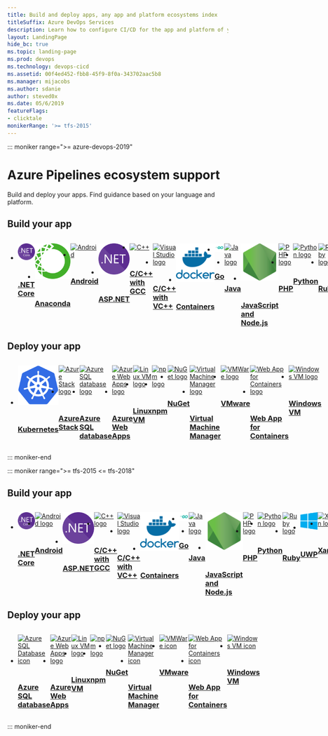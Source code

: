 ```yaml
---
title: Build and deploy apps, any app and platform ecosystems index
titleSuffix: Azure DevOps Services
description: Learn how to configure CI/CD for the app and platform of your choice using Azure Pipelines and Team Foundation Server (TFS).  
layout: LandingPage
hide_bc: true
ms.topic: landing-page
ms.prod: devops
ms.technology: devops-cicd
ms.assetid: 00f4ed452-fbb8-45f9-8f0a-343702aac5b8  
ms.manager: mijacobs 
ms.author: sdanie
author: steved0x
ms.date: 05/6/2019
featureFlags:
- clicktale 
monikerRange: '>= tfs-2015'
---
```


::: moniker range=">= azure-devops-2019"

# Azure Pipelines ecosystem support

Build and deploy your apps. Find guidance based on your language and platform. 

## Build your app

<ul id="index2" class="cardsFTitle panelContent singlePanelContent cols cols4" style="float: left; display: flex!important;">
            <li>
                <a href="dotnet-core.md">
                    <div class="cardSize">
                        <div class="cardPadding">
                            <div class="card">
                                <div class="cardImageOuter">
                                    <div class="cardImage">
                                        <img alt=".NET Core" src="../media/index/logo_aspnetcore.svg">
                                    </div>
                                </div>
                                <div class="cardText">
                                    <h3><br />.NET Core</h3>
                                </div>
                            </div>
                        </div>
                    </div>
                </a>
            </li>
            <li>
                <a href="anaconda.md">
                    <div class="cardSize">
                        <div class="cardPadding">
                            <div class="card">
                                <div class="cardImageOuter">
                                    <div class="cardImage">
                                        <img alt="Anaconda" src="../media/index/logo_anaconda.png">
                                    </div>
                                </div>
                                <div class="cardText">
                                    <h3><br/>Anaconda</h3>
                                </div>
                            </div>
                        </div>
                    </div>
                </a>
            </li>
            <li>
                <a href="android.md">
                    <div class="cardSize">
                        <div class="cardPadding">
                            <div class="card">
                                <div class="cardImageOuter">
                                    <div class="cardImage">
                                        <img alt="Android" src="https://docs.microsoft.com/media/logos/logo_android.svg">
                                    </div>
                                </div>
                                <div class="cardText">
                                    <h3><br />Android</h3>
                                </div>
                            </div>
                        </div>
                    </div>
                </a>
            </li>
            <li>
                <a href="../apps/aspnet/build-aspnet-4.md">
                    <div class="cardSize">
                        <div class="cardPadding">
                            <div class="card">
                                <div class="cardImageOuter">
                                    <div class="cardImage">
                                        <img alt="ASP.NET" src="../media/index/logo_net.svg">
                                    </div>
                                </div>
                                <div class="cardText">
                                    <h3><br />ASP.NET</h3>
                                </div>
                            </div>
                        </div>
                    </div>
                </a>
            </li>
            <li>
                <a href="../apps/c-cpp/gcc.md">
                    <div class="cardSize">
                        <div class="cardPadding">
                            <div class="card">
                                <div class="cardImageOuter">
                                    <div class="cardImage">
                                        <img alt="C++" src="https://docs.microsoft.com/media/logos/logo_Cplusplus.svg">
                                    </div>
                                </div>
                                <div class="cardText">
                                    <h3><br />C/C++ with GCC</h3>
                                </div>
                            </div>
                        </div>
                    </div>
                </a>
            </li>
            <li>
                <a href="../apps/windows/cpp.md">
                    <div class="cardSize">
                        <div class="cardPadding">
                            <div class="card">
                                <div class="cardImageOuter">
                                    <div class="cardImage">
                                        <img alt="Visual Studio logo" src="https://docs.microsoft.com/media/logos/logo_visual-studio.svg">
                                    </div>
                                </div>
                                <div class="cardText">
                                    <h3><br />C/C++ with VC++</h3>
                                </div>
                            </div>
                        </div>
                    </div>
                </a>
            </li>
            <li>
                <a href="./containers/build-image.md">
                    <div class="cardSize">
                        <div class="cardPadding">
                            <div class="card">
                                <div class="cardImageOuter">
                                    <div class="cardImage">
                                        <img alt="Docker logo" src="../media/index/logo_dockercontainer.svg">
                                    </div>
                                </div>
                                <div class="cardText">
                                    <h3><br />Containers</h3>
                                </div>
                            </div>
                        </div>
                    </div>
                </a>
            </li>
            <li>
                <a href="go.md">
                    <div class="cardSize">
                        <div class="cardPadding">
                            <div class="card">
                                <div class="cardImageOuter">
                                    <div class="cardImage">
                                        <img alt="Go logo" src="../media/index/logo_go.svg">
                                    </div>
                                </div>
                                <div class="cardText">
                                    <h3><br />Go</h3>
                                </div>
                            </div>
                        </div>
                    </div>
                </a>
            </li>
            <li>
                <a href="java.md">
                    <div class="cardSize">
                        <div class="cardPadding">
                            <div class="card">
                                <div class="cardImageOuter">
                                    <div class="cardImage">
                                        <img alt="Java logo" src="https://docs.microsoft.com/media/logos/logo_java.svg">
                                    </div>
                                </div>
                                <div class="cardText">
                                    <h3><br />Java</h3>
                                </div>
                            </div>
                        </div>
                    </div>
                </a>
            </li>
            <li>
                <a href="javascript.md">
                    <div class="cardSize">
                        <div class="cardPadding">
                            <div class="card">
                                <div class="cardImageOuter">
                                    <div class="cardImage">
                                        <img alt="Node.js logo" src="../media/index/logo_nodejs.svg">
                                    </div>
                                </div>
                                <div class="cardText">
                                    <h3><br />JavaScript and Node.js</h3>
                                </div>
                            </div>
                        </div>
                    </div>
                </a>
            </li>
            <li>
                <a href="php.md">
                    <div class="cardSize">
                        <div class="cardPadding">
                            <div class="card">
                                <div class="cardImageOuter">
                                    <div class="cardImage">
                                        <img alt="PHP logo" src="https://docs.microsoft.com/media/logos/logo_php.svg">
                                    </div>
                                </div>
                                <div class="cardText">
                                    <h3><br />PHP</h3>
                                </div>
                            </div>
                        </div>
                    </div>
                </a>
            </li>
            <li>
                <a href="python.md">
                    <div class="cardSize">
                        <div class="cardPadding">
                            <div class="card">
                                <div class="cardImageOuter">
                                    <div class="cardImage">
                                        <img alt="Python logo" src="https://docs.microsoft.com/media/logos/logo_python.svg">
                                    </div>
                                </div>
                                <div class="cardText">
                                    <h3><br />Python</h3>
                                </div>
                            </div>
                        </div>
                    </div>
                </a>
            </li>
            <li>
                <a href="ruby.md">
                    <div class="cardSize">
                        <div class="cardPadding">
                            <div class="card">
                                <div class="cardImageOuter">
                                    <div class="cardImage">
                                        <img alt="Ruby logo" src="https://docs.microsoft.com/media/logos/logo_ruby.svg">
                                    </div>
                                </div>
                                <div class="cardText">
                                    <h3><br />Ruby</h3>
                                </div>
                            </div>
                        </div>
                    </div>
                </a>
            </li>
            <li>
                <a href="../apps/windows/universal.md">
                    <div class="cardSize">
                        <div class="cardPadding">
                            <div class="card">
                                <div class="cardImageOuter">
                                    <div class="cardImage">
                                        <img alt="UWP logo" src="../media/index/logo_uwp.svg">
                                    </div>
                                </div>
                                <div class="cardText">
                                    <h3><br />UWP</h3>
                                </div>
                            </div>
                        </div>
                    </div>
                </a>
            </li>
            <li>
                <a href="xamarin.md">
                    <div class="cardSize">
                        <div class="cardPadding">
                            <div class="card">
                                <div class="cardImageOuter">
                                    <div class="cardImage">
                                        <img alt="Xamarin logo" src="https://docs.microsoft.com/media/logos/logo_xamarin.svg">
                                    </div>
                                </div>
                                <div class="cardText">
                                    <h3><br />Xamarin</h3>
                                </div>
                            </div>
                        </div>
                    </div>
                </a>
            </li>
            <li>
                <a href="xcode.md">
                    <div class="cardSize">
                        <div class="cardPadding">
                            <div class="card">
                                <div class="cardImageOuter">
                                    <div class="cardImage">
                                        <img alt="Xcode logo" src="https://docs.microsoft.com/media/logos/logo_xcode.svg">
                                    </div>
                                </div>
                                <div class="cardText">
                                    <h3><br />Xcode</h3>
                                </div>
                            </div>
                        </div>
                    </div>
                </a>
            </li>
</ul>

## Deploy your app

<a href="#index3"></a>
<ul id="index3" class="cardsFTitle panelContent singlePanelContent cols cols4" style="float: left; display: flex!important;">
            <li>
                <a href="./kubernetes/deploy.md">
                    <div class="cardSize">
                        <div class="cardPadding">
                            <div class="card">
                                <div class="cardImageOuter">
                                    <div class="cardImage">
                                        <img alt="Kubernetes logo" src="../media/index/logo_kubernetes.svg">
                                    </div>
                                </div>
                                <div class="cardText">
                                    <h3><br />Kubernetes</h3>
                                </div>
                            </div>
                        </div>
                    </div>
                </a>
            </li>
            <li>
                <a href="../targets/azure-stack.md">
                    <div class="cardSize">
                        <div class="cardPadding">
                            <div class="card">
                                <div class="cardImageOuter">
                                    <div class="cardImage">
                                        <img alt="Azure Stack logo" src="https://docs.microsoft.com/azure/media/index/azure-stack.svg">
                                    </div>
                                </div>
                                <div class="cardText">
                                    <h3><br />Azure Stack</h3>
                                </div>
                            </div>
                        </div>
                    </div>
                </a>
            </li>
            <li>
                <a href="../targets/azure-sqldb.md">
                    <div class="cardSize">
                        <div class="cardPadding">
                            <div class="card">
                                <div class="cardImageOuter">
                                    <div class="cardImage">
                                        <img alt="Azure SQL database logo" src="https://docs.microsoft.com/azure/media/index/sqldatabase.svg">
                                    </div>
                                </div>
                                <div class="cardText">
                                    <h3><br />Azure SQL database</h3>
                                </div>
                            </div>
                        </div>
                    </div>
                </a>
            </li>
            <li>
                <a href="../targets/webapp.md">
                    <div class="cardSize">
                        <div class="cardPadding">
                            <div class="card">
                                <div class="cardImageOuter">
                                    <div class="cardImage">
                                        <img alt="Azure Web Apps logo" src="https://docs.microsoft.com/azure/media/index/app-service-web.svg">
                                    </div>
                                </div>
                                <div class="cardText">
                                    <h3><br />Azure Web Apps</h3>
                                </div>
                            </div>
                        </div>
                    </div>
                </a>
            </li>
            <li>
                <a href="../apps/cd/deploy-linuxvm-deploygroups.md">
                    <div class="cardSize">
                        <div class="cardPadding">
                            <div class="card">
                                <div class="cardImageOuter">
                                    <div class="cardImage">
                                        <img alt="Linux VM logo" src="https://docs.microsoft.com/media/logos/logo_linux-color.svg">
                                    </div>
                                </div>
                                <div class="cardText">
                                    <h3><br />Linux VM</h3>
                                </div>
                            </div>
                        </div>
                    </div>
                </a>
            </li>
            <li>
                <a href="../artifacts/npm.md">
                    <div class="cardSize">
                        <div class="cardPadding">
                            <div class="card">
                                <div class="cardImageOuter">
                                    <div class="cardImage">
                                        <img alt="npm logo" src="https://docs.microsoft.com/media/logos/logo_npm.svg">
                                    </div>
                                </div>
                                <div class="cardText">
                                    <h3><br />npm</h3>
                                </div>
                            </div>
                        </div>
                    </div>
                </a>
            </li>
            <li>
                <a href="../artifacts/nuget.md">
                    <div class="cardSize">
                        <div class="cardPadding">
                            <div class="card">
                                <div class="cardImageOuter">
                                    <div class="cardImage">
                                        <img alt="NuGet logo" src="https://docs.microsoft.com/media/logos/logo_nuget.svg">
                                    </div>
                                </div>
                                <div class="cardText">
                                    <h3><br />NuGet</h3>
                                </div>
                            </div>
                        </div>
                    </div>
                </a>
            </li>
            <li>
                <a href="../targets/scvmm.md">
                    <div class="cardSize">
                        <div class="cardPadding">
                            <div class="card">
                                <div class="cardImageOuter">
                                    <div class="cardImage">
                                        <img alt="Virtual Machine Manager logo" src="https://docs.microsoft.com/azure/media/index/virtualmachine.svg">
                                    </div>
                                </div>
                                <div class="cardText">
                                    <h3><br />Virtual Machine Manager</h3>
                                </div>
                            </div>
                        </div>
                    </div>
                </a>
            </li>
            <li>
                <a href="../targets/vmware.md">
                    <div class="cardSize">
                        <div class="cardPadding">
                            <div class="card">
                                <div class="cardImageOuter">
                                    <div class="cardImage">
                                        <img alt="VMWare logo" src="https://docs.microsoft.com/azure/media/index/virtualmachine.svg">
                                    </div>
                                </div>
                                <div class="cardText">
                                    <h3><br />VMware</h3>
                                </div>
                            </div>
                        </div>
                    </div>
                </a>
            </li>
            <li>
                <a href="../apps/cd/deploy-docker-webapp.md">
                    <div class="cardSize">
                        <div class="cardPadding">
                            <div class="card">
                                <div class="cardImageOuter">
                                    <div class="cardImage">
                                        <img alt="Web App for Containers logo" src="https://docs.microsoft.com/azure/media/index/appservice.svg">
                                    </div>
                                </div>
                                <div class="cardText">
                                    <h3><br />Web App for Containers</h3>
                                </div>
                            </div>
                        </div>
                    </div>
                </a>
            </li>
            <li>
                <a href="../apps/cd/deploy-webdeploy-iis-deploygroups.md">
                    <div class="cardSize">
                        <div class="cardPadding">
                            <div class="card">
                                <div class="cardImageOuter">
                                    <div class="cardImage">
                                        <img alt="Windows VM logo" src="https://docs.microsoft.com/azure/media/index/virtualmachine.svg">
                                    </div>
                                </div>
                                <div class="cardText">
                                    <h3><br />Windows VM</h3>
                                </div>
                            </div>
                        </div>
                    </div>
                </a>
            </li>
</ul>
::: moniker-end

::: moniker range=">= tfs-2015 <= tfs-2018"


## Build your app

<ul id="index2" class="cardsFTitle panelContent singlePanelContent cols cols4" style="float: left; display: flex!important;">
            <li>
                <a href="dotnet-core.md">
                    <div class="cardSize">
                        <div class="cardPadding">
                            <div class="card">
                                <div class="cardImageOuter">
                                    <div class="cardImage">
                                        <img alt=".NET Core logo" src="../media/index/logo_aspnetcore.svg">
                                    </div>
                                </div>
                                <div class="cardText">
                                    <h3><br />.NET Core</h3>
                                </div>
                            </div>
                        </div>
                    </div>
                </a>
            </li>
            <li>
                <a href="android.md">
                    <div class="cardSize">
                        <div class="cardPadding">
                            <div class="card">
                                <div class="cardImageOuter">
                                    <div class="cardImage">
                                        <img alt="Android logo" src="https://docs.microsoft.com/media/logos/logo_android.svg">
                                    </div>
                                </div>
                                <div class="cardText">
                                    <h3><br />Android</h3>
                                </div>
                            </div>
                        </div>
                    </div>
                </a>
            </li>
            <li>
                <a href="../apps/aspnet/build-aspnet-4.md">
                    <div class="cardSize">
                        <div class="cardPadding">
                            <div class="card">
                                <div class="cardImageOuter">
                                    <div class="cardImage">
                                        <img alt="ASP.NET logo" src="../media/index/logo_net.svg">
                                    </div>
                                </div>
                                <div class="cardText">
                                    <h3><br />ASP.NET</h3>
                                </div>
                            </div>
                        </div>
                    </div>
                </a>
            </li>
            <li>
                <a href="../apps/c-cpp/gcc.md">
                    <div class="cardSize">
                        <div class="cardPadding">
                            <div class="card">
                                <div class="cardImageOuter">
                                    <div class="cardImage">
                                        <img alt="C++ logo" src="https://docs.microsoft.com/media/logos/logo_Cplusplus.svg">
                                    </div>
                                </div>
                                <div class="cardText">
                                    <h3><br />C/C++ with GCC</h3>
                                </div>
                            </div>
                        </div>
                    </div>
                </a>
            </li>
            <li>
                <a href="../apps/windows/cpp.md">
                    <div class="cardSize">
                        <div class="cardPadding">
                            <div class="card">
                                <div class="cardImageOuter">
                                    <div class="cardImage">
                                        <img alt="Visual Studio logo" src="https://docs.microsoft.com/media/logos/logo_visual-studio.svg">
                                    </div>
                                </div>
                                <div class="cardText">
                                    <h3><br />C/C++ with VC++</h3>
                                </div>
                            </div>
                        </div>
                    </div>
                </a>
            </li>
            <li>
                <a href="./containers/build-image.md">
                    <div class="cardSize">
                        <div class="cardPadding">
                            <div class="card">
                                <div class="cardImageOuter">
                                    <div class="cardImage">
                                        <img alt="Docker logo" src="../media/index/logo_dockercontainer.svg">
                                    </div>
                                </div>
                                <div class="cardText">
                                    <h3><br />Containers</h3>
                                </div>
                            </div>
                        </div>
                    </div>
                </a>
            </li>
            <li>
                <a href="go.md">
                    <div class="cardSize">
                        <div class="cardPadding">
                            <div class="card">
                                <div class="cardImageOuter">
                                    <div class="cardImage">
                                        <img alt="Go logo" src="../media/index/logo_go.svg">
                                    </div>
                                </div>
                                <div class="cardText">
                                    <h3><br />Go</h3>
                                </div>
                            </div>
                        </div>
                    </div>
                </a>
            </li>
            <li>
                <a href="java.md">
                    <div class="cardSize">
                        <div class="cardPadding">
                            <div class="card">
                                <div class="cardImageOuter">
                                    <div class="cardImage">
                                        <img alt="Java logo" src="https://docs.microsoft.com/media/logos/logo_java.svg">
                                    </div>
                                </div>
                                <div class="cardText">
                                    <h3><br />Java</h3>
                                </div>
                            </div>
                        </div>
                    </div>
                </a>
            </li>
            <li>
                <a href="javascript.md">
                    <div class="cardSize">
                        <div class="cardPadding">
                            <div class="card">
                                <div class="cardImageOuter">
                                    <div class="cardImage">
                                        <img alt="Node.js logo" src="../media/index/logo_nodejs.svg">
                                    </div>
                                </div>
                                <div class="cardText">
                                    <h3><br />JavaScript and Node.js</h3>
                                </div>
                            </div>
                        </div>
                    </div>
                </a>
            </li>
            <li>
                <a href="php.md">
                    <div class="cardSize">
                        <div class="cardPadding">
                            <div class="card">
                                <div class="cardImageOuter">
                                    <div class="cardImage">
                                        <img alt="PHP logo" src="https://docs.microsoft.com/media/logos/logo_php.svg">
                                    </div>
                                </div>
                                <div class="cardText">
                                    <h3><br />PHP</h3>
                                </div>
                            </div>
                        </div>
                    </div>
                </a>
            </li>
            <li>
                <a href="python.md">
                    <div class="cardSize">
                        <div class="cardPadding">
                            <div class="card">
                                <div class="cardImageOuter">
                                    <div class="cardImage">
                                        <img alt="Python logo" src="https://docs.microsoft.com/media/logos/logo_python.svg">
                                    </div>
                                </div>
                                <div class="cardText">
                                    <h3><br />Python</h3>
                                </div>
                            </div>
                        </div>
                    </div>
                </a>
            </li>
            <li>
                <a href="ruby.md">
                    <div class="cardSize">
                        <div class="cardPadding">
                            <div class="card">
                                <div class="cardImageOuter">
                                    <div class="cardImage">
                                        <img alt="Ruby logo" src="https://docs.microsoft.com/media/logos/logo_ruby.svg">
                                    </div>
                                </div>
                                <div class="cardText">
                                    <h3><br />Ruby</h3>
                                </div>
                            </div>
                        </div>
                    </div>
                </a>
            </li>
            <li>
                <a href="../apps/windows/universal.md">
                    <div class="cardSize">
                        <div class="cardPadding">
                            <div class="card">
                                <div class="cardImageOuter">
                                    <div class="cardImage">
                                        <img alt="UWP logo" src="../media/index/logo_uwp.svg">
                                    </div>
                                </div>
                                <div class="cardText">
                                    <h3><br />UWP</h3>
                                </div>
                            </div>
                        </div>
                    </div>
                </a>
            </li>
            <li>
                <a href="xamarin.md">
                    <div class="cardSize">
                        <div class="cardPadding">
                            <div class="card">
                                <div class="cardImageOuter">
                                    <div class="cardImage">
                                        <img alt="Xamarin logo" src="https://docs.microsoft.com/media/logos/logo_xamarin.svg">
                                    </div>
                                </div>
                                <div class="cardText">
                                    <h3><br />Xamarin</h3>
                                </div>
                            </div>
                        </div>
                    </div>
                </a>
            </li>
            <li>
                <a href="xcode.md">
                    <div class="cardSize">
                        <div class="cardPadding">
                            <div class="card">
                                <div class="cardImageOuter">
                                    <div class="cardImage">
                                        <img alt="Xcode logo" src="https://docs.microsoft.com/media/logos/logo_xcode.svg">
                                    </div>
                                </div>
                                <div class="cardText">
                                    <h3><br />Xcode</h3>
                                </div>
                            </div>
                        </div>
                    </div>
                </a>
            </li>
</ul>

## Deploy your app</h2>

<ul id="index3" class="cardsFTitle panelContent singlePanelContent cols cols4" style="float: left; display: flex!important;">
            <li>
                <a href="../targets/azure-sqldb.md">
                    <div class="cardSize">
                        <div class="cardPadding">
                            <div class="card">
                                <div class="cardImageOuter">
                                    <div class="cardImage">
                                        <img alt="Azure SQL Database icon" src="https://docs.microsoft.com/azure/media/index/sqldatabase.svg">
                                    </div>
                                </div>
                                <div class="cardText">
                                    <h3><br />Azure SQL database</h3>
                                </div>
                            </div>
                        </div>
                    </div>
                </a>
            </li>
            <li>
                <a href="../targets/webapp.md">
                    <div class="cardSize">
                        <div class="cardPadding">
                            <div class="card">
                                <div class="cardImageOuter">
                                    <div class="cardImage">
                                        <img alt="Azure Web Apps logo" src="https://docs.microsoft.com/azure/media/index/app-service-web.svg">
                                    </div>
                                </div>
                                <div class="cardText">
                                    <h3><br />Azure Web Apps</h3>
                                </div>
                            </div>
                        </div>
                    </div>
                </a>
            </li>
            <li>
                <a href="../apps/cd/deploy-linuxvm-deploygroups.md">
                    <div class="cardSize">
                        <div class="cardPadding">
                            <div class="card">
                                <div class="cardImageOuter">
                                    <div class="cardImage">
                                        <img alt="Linux VM logo" src="https://docs.microsoft.com/media/logos/logo_linux-color.svg">
                                    </div>
                                </div>
                                <div class="cardText">
                                    <h3><br />Linux VM</h3>
                                </div>
                            </div>
                        </div>
                    </div>
                </a>
            </li>
            <li>
                <a href="../artifacts/npm.md">
                    <div class="cardSize">
                        <div class="cardPadding">
                            <div class="card">
                                <div class="cardImageOuter">
                                    <div class="cardImage">
                                        <img alt="npm logo" src="https://docs.microsoft.com/media/logos/logo_npm.svg">
                                    </div>
                                </div>
                                <div class="cardText">
                                    <h3><br />npm</h3>
                                </div>
                            </div>
                        </div>
                    </div>
                </a>
            </li>
            <li>
                <a href="../artifacts/nuget.md">
                    <div class="cardSize">
                        <div class="cardPadding">
                            <div class="card">
                                <div class="cardImageOuter">
                                    <div class="cardImage">
                                        <img alt="NuGet logo" src="https://docs.microsoft.com/media/logos/logo_nuget.svg">
                                    </div>
                                </div>
                                <div class="cardText">
                                    <h3><br />NuGet</h3>
                                </div>
                            </div>
                        </div>
                    </div>
                </a>
            </li>
            <li>
                <a href="../targets/scvmm.md">
                    <div class="cardSize">
                        <div class="cardPadding">
                            <div class="card">
                                <div class="cardImageOuter">
                                    <div class="cardImage">
                                        <img alt="Virtual Machine Manager icon" src="https://docs.microsoft.com/azure/media/index/virtualmachine.svg">
                                    </div>
                                </div>
                                <div class="cardText">
                                    <h3><br />Virtual Machine Manager</h3>
                                </div>
                            </div>
                        </div>
                    </div>
                </a>
            </li>
            <li>
                <a href="../targets/vmware.md">
                    <div class="cardSize">
                        <div class="cardPadding">
                            <div class="card">
                                <div class="cardImageOuter">
                                    <div class="cardImage">
                                        <img alt="VMWare icon" src="https://docs.microsoft.com/azure/media/index/virtualmachine.svg">
                                    </div>
                                </div>
                                <div class="cardText">
                                    <h3><br />VMware</h3>
                                </div>
                            </div>
                        </div>
                    </div>
                </a>
            </li>
            <li>
                <a href="../apps/cd/deploy-docker-webapp.md">
                    <div class="cardSize">
                        <div class="cardPadding">
                            <div class="card">
                                <div class="cardImageOuter">
                                    <div class="cardImage">
                                        <img alt="Web App for Containers icon" src="https://docs.microsoft.com/azure/media/index/appservice.svg">
                                    </div>
                                </div>
                                <div class="cardText">
                                    <h3><br />Web App for Containers</h3>
                                </div>
                            </div>
                        </div>
                    </div>
                </a>
            </li>
            <li>
                <a href="../apps/cd/deploy-webdeploy-iis-deploygroups.md">
                    <div class="cardSize">
                        <div class="cardPadding">
                            <div class="card">
                                <div class="cardImageOuter">
                                    <div class="cardImage">
                                        <img alt="Windows VM icon" src="https://docs.microsoft.com/azure/media/index/virtualmachine.svg">
                                    </div>
                                </div>
                                <div class="cardText">
                                    <h3><br />Windows VM</h3>
                                </div>
                            </div>
                        </div>
                    </div>
                </a>
            </li>
</ul>

::: moniker-end

